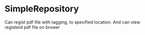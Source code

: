 # SimpleRepository
Can regist pdf file with tagging, to specified location. And can view registerd pdf file on brower
